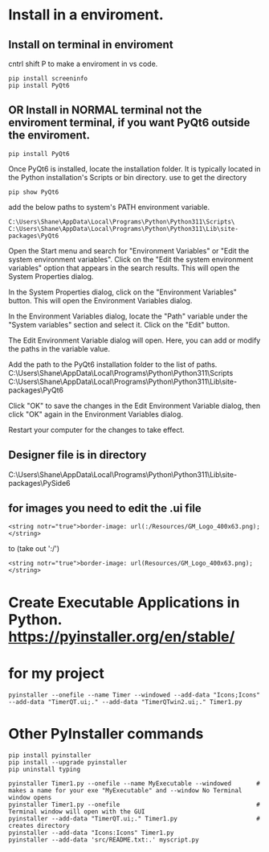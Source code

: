 # Install in a enviroment.

##  Install on terminal in enviroment
cntrl shift P to make a enviroment in vs code.

~~~
pip install screeninfo
pip install PyQt6
~~~

## OR Install in NORMAL terminal not the enviroment terminal, if you want PyQt6 outside the enviroment.
~~~
pip install PyQt6
~~~

Once PyQt6 is installed, locate the installation folder. 
It is typically located in the Python installation's Scripts or bin directory.
use to get the directory
~~~
pip show PyQt6
~~~

add the below paths to system's PATH environment variable.
~~~
C:\Users\Shane\AppData\Local\Programs\Python\Python311\Scripts\
C:\Users\Shane\AppData\Local\Programs\Python\Python311\Lib\site-packages\PyQt6
~~~

Open the Start menu and search for "Environment Variables" or "Edit the system environment variables".
Click on the "Edit the system environment variables" option that appears in the search results. 
This will open the System Properties dialog.

In the System Properties dialog, click on the "Environment Variables" button. This will open the Environment Variables dialog.

In the Environment Variables dialog, locate the "Path" variable under the "System variables" section and select it. Click on the "Edit" button.

The Edit Environment Variable dialog will open. Here, you can add or modify the paths in the variable value.

Add the path to the PyQt6 installation folder to the list of paths.
C:\Users\Shane\AppData\Local\Programs\Python\Python311\Scripts\
C:\Users\Shane\AppData\Local\Programs\Python\Python311\Lib\site-packages\PyQt6

Click "OK" to save the changes in the Edit Environment Variable dialog, then click "OK" again in the Environment Variables dialog.

Restart your computer for the changes to take effect.
## Designer file is in directory
C:\Users\Shane\AppData\Local\Programs\Python\Python311\Lib\site-packages\PySide6

## for images you need to edit the .ui file
~~~
<string notr="true">border-image: url(:/Resources/GM_Logo_400x63.png);</string>
~~~
to (take out ':/')
~~~
<string notr="true">border-image: url(Resources/GM_Logo_400x63.png);</string>
~~~

# Create Executable Applications in Python. https://pyinstaller.org/en/stable/
# for my project
~~~
pyinstaller --onefile --name Timer --windowed --add-data "Icons;Icons" --add-data "TimerQT.ui;." --add-data "TimerQTwin2.ui;." Timer1.py
~~~

# Other PyInstaller commands
~~~
pip install pyinstaller
pip install --upgrade pyinstaller
pip uninstall typing

pyinstaller Timer1.py --onefile --name MyExecutable --windowed       # makes a name for your exe "MyExecutable" and --window No Terminal window opens
pyinstaller Timer1.py --onefile                                      # Terminal window will open with the GUI
pyinstaller --add-data "TimerQT.ui;." Timer1.py                      # creates directory
pyinstaller --add-data "Icons:Icons" Timer1.py
pyinstaller --add-data 'src/README.txt:.' myscript.py
~~~